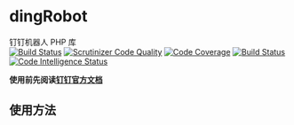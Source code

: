 # dingRobot
钉钉机器人 PHP 库  
[![Build Status](https://travis-ci.org/ro4/dingRobot.svg?branch=master)](https://travis-ci.org/ro4/dingRobot)
[![Scrutinizer Code Quality](https://scrutinizer-ci.com/g/ro4/dingRobot/badges/quality-score.png?b=master)](https://scrutinizer-ci.com/g/ro4/dingRobot/?branch=master)
[![Code Coverage](https://scrutinizer-ci.com/g/ro4/dingRobot/badges/coverage.png?b=master)](https://scrutinizer-ci.com/g/ro4/dingRobot/?branch=master)
[![Build Status](https://scrutinizer-ci.com/g/ro4/dingRobot/badges/build.png?b=master)](https://scrutinizer-ci.com/g/ro4/dingRobot/build-status/master)
[![Code Intelligence Status](https://scrutinizer-ci.com/g/ro4/dingRobot/badges/code-intelligence.svg?b=master)](https://scrutinizer-ci.com/code-intelligence)

**使用前先阅读[钉钉官方文档](https://open-doc.dingtalk.com/docs/doc.htm?treeId=257&articleId=105735&docType=1)**

## 使用方法
